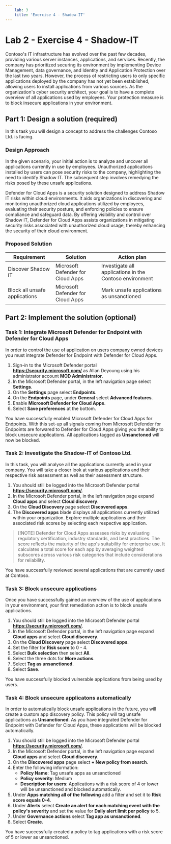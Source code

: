 ```yaml
---
    lab: 3
    title: 'Exercise 4 - Shadow-IT'
---
```



# Lab 2 - Exercise 4 - Shadow-IT

Contoso's IT infrastructure has evolved over the past few decades, providing various server instances, applications, and services. Recently, the company has prioritized securing its environment by implementing Device Management, data governance, and Identity and Application Protection over the last two years. However, the process of restricting users to only specific applications deployed by the company has not yet been established, allowing users to install applications from various sources. As the organization's cyber security architect, your goal is to have a complete overview of all applications used by employees. Your protection measure is to block insecure applications in your environment. 

## Part 1: Design a solution (required)

In this task you will design a concept to address the challenges Contoso Ltd. is facing.

### Design Approach

In the given scenario, your initial action is to analyze and uncover all applications currently in use by employees. Unauthorized applications installed by users can pose security risks to the company, highlighting the need to identify Shadow IT. The subsequent step involves remedying the risks posed by these unsafe applications.

Defender for Cloud Apps is a security solution designed to address Shadow IT risks within cloud environments. It aids organizations in discovering and monitoring unauthorized cloud applications utilized by employees, evaluating their security posture, and enforcing policies to ensure compliance and safeguard data. By offering visibility and control over Shadow IT, Defender for Cloud Apps assists organizations in mitigating security risks associated with unauthorized cloud usage, thereby enhancing the security of their cloud environment.

### Proposed Solution

|Requirement|Solution|Action plan|
|----|----|----|
|Discover Shadow IT|Microsoft Defender for Cloud Apps|Investigate all applications in the Contoso environment|
|Block all unsafe applications|Microsoft Defender for Cloud Apps|Mark unsafe applications as unsanctioned|

## Part 2: Implement the solution (optional)

### Task 1: Integrate Microsoft Defender for Endpoint with Defender for Cloud Apps

In order to control the use of application on users company owned devices you must integrate Defender for Endpoint with Defender for Cloud Apps.

1. Sign-in to the Microsoft Defender portal **https://security.microsoft.com/** as Allan Deyoung using his administrator account **MOD Administrator**.
2. In the Microsoft Defender portal, in the left navigation page select **Settings**.
3. On the **Settings** page select **Endpoints**.
4. On the **Endpoints** page, under **General** select **Advanced features**.
5. Enable **Microsoft Defender for Cloud Apps**.
6. Select **Save preferences** at the bottom.

You have successfully enabled Microsoft Defender for Cloud Apps for Endpoints. With this set-up all signals coming from Microsoft Defender for Endpoints are forwared to Defender for Cloud Apps giving you the ability to block unsecure applications. All applications tagged as **Unsanctoned** will now be blocked.

### Task 2: Investigate the Shadow-IT of Contoso Ltd.

In this task, you will analyse all the applications currently used in your company. You will take a closer look at various applications and their respective risk assessment as well as their assessment structure.

1. You should still be logged into the Microsoft Defender portal **https://security.microsoft.com/**.
2. In the Microsoft Defender portal, in the left navigation page expand **Cloud apps** and select **Cloud discovery**.
3. On the **Cloud Discovery** page select **Discovered apps**.
4. The **Discovered apps** blade displays all applications currently utilized within your organization. Explore multiple applications and their associated risk scores by selecting each respective application.

> [!NOTE] Defender for Cloud Apps assesses risks by evaluating regulatory certification, industry standards, and best practices. The score reflects the maturity of the app's suitability for enterprise use. It calculates a total score for each app by averaging weighted subscores across various risk categories that include considerations for reliability.

You have successfully reviewed several applications that are currently used at Contoso.

### Task 3: Block unsecure applications

Once you have successfully gained an overview of the use of applications in your environment, your first remediation action is to block unsafe applications.

1. You should still be logged into the Microsoft Defender portal **https://security.microsoft.com/**.
2. In the Microsoft Defender portal, in the left navigation page expand **Cloud apps** and select **Cloud discovery**.
3. On the **Cloud Discovery** page select **Discovered apps**.
4. Set the filter for **Risk score** to 0 - 4.
5. Select **Bulk selection** then select **All**.
6. Select the three dots for **More actions**.
7. Select **Tag as unsanctioned**.
8. Select **Save**.
   
You have successfully blocked vulnerable applications from being used by users.

### Task 4: Block unsecure applicatons automatically

In order to automatically block unsafe applications in the future, you will create a custom app discovery policy. This policy will tag unsafe applications as **Unsanctioned**. As you have integrated Defender for Endpoint with Defender for Cloud Apps, these applications will be blocked automatically.

1. You should still be logged into the Microsoft Defender portal **https://security.microsoft.com/**.
2. In the Microsoft Defender portal, in the left navigation page expand **Cloud apps** and select **Cloud discovery**.
3. On the **Discovered apps** page select **+ New policy from search**.
4. Enter the following information:
    - **Policy Name**: Tag unsafe apps as unsanctioned
    - **Policy severity**: Medium
    - **Description for users**: Applications with a risk score of 4 or lower will be unsanctioned and blocked automatically.
5. Under **Apps matching all of the following** add a filter and set it to **Risk score equals 0-4**.
6. Under **Alerts** select **Create an alert for each matching event with the policy's severity** and set the value for **Daily alert limit per policy** to 5.
7. Under **Governance actions** select **Tag app as unsanctioned**.
8. Select **Create**.

You have successfully created a policy to tag applications with a risk score of 5 or lower as unsanctioned.